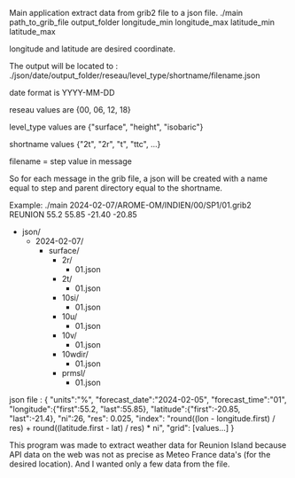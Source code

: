 Main application extract data from grib2 file to a json file.
./main path_to_grib_file output_folder longitude_min longitude_max latitude_min latitude_max

longitude and latitude are desired coordinate.

The output will be located to :
./json/date/output_folder/reseau/level_type/shortname/filename.json

date format is YYYY-MM-DD

reseau values are {00, 06, 12, 18}

level_type values are {"surface", "height", "isobaric"}

shortname values {"2t", "2r", "t", "ttc", ...}

filename = step value in message


So for each message in the grib file, a json will be created with a name equal to step and parent directory equal to the shortname.

Example:
./main 2024-02-07/AROME-OM/INDIEN/00/SP1/01.grib2 REUNION 55.2 55.85 -21.40 -20.85

- json/
  - 2024-02-07/
    - surface/
      - 2r/
        - 01.json
      - 2t/
        - 01.json
      - 10si/
        - 01.json
      - 10u/
        - 01.json
      - 10v/
        - 01.json
      - 10wdir/
        - 01.json
      - prmsl/
        - 01.json

json file :
{
	"units":"%",
	"forecast_date":"2024-02-05",
	"forecast_time":"01",
	"longitude":{"first":55.2, "last":55.85},
	"latitude":{"first":-20.85, "last":-21.4},
	"ni":26,
	"res": 0.025,
	"index": "round((lon - longitude.first) / res) + round((latitude.first - lat)  / res) * ni",
	"grid": [values...]
}

This program was made to extract weather data for Reunion Island because API data on the web was not as precise as Meteo France data's (for the desired location).
And I wanted only a few data from the file.
